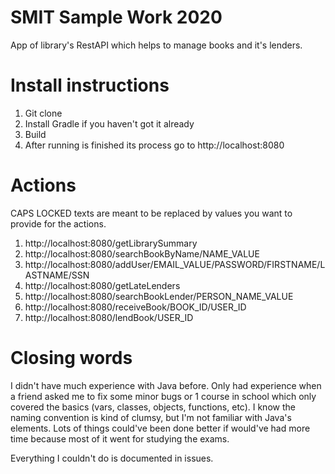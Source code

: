 # SMIT Sample Work 2020

App of library's RestAPI which helps to manage books and it's lenders.

# Install instructions
1. Git clone
2. Install Gradle if you haven't got it already
3. Build
4. After running is finished its process go to http://localhost:8080

# Actions
CAPS LOCKED texts are meant to be replaced by values you want to provide for the actions.

1. http://localhost:8080/getLibrarySummary
2. http://localhost:8080/searchBookByName/NAME_VALUE
3. http://localhost:8080/addUser/EMAIL_VALUE/PASSWORD/FIRSTNAME/LASTNAME/SSN
4. http://localhost:8080/getLateLenders
5. http://localhost:8080/searchBookLender/PERSON_NAME_VALUE
6. http://localhost:8080/receiveBook/BOOK_ID/USER_ID
7. http://localhost:8080/lendBook/USER_ID

# Closing words

I didn't have much experience with Java before. Only had experience when a friend asked me to fix some minor bugs or 1 course in school which only covered the basics (vars, classes, objects, functions, etc). I know the naming convention is kind of clumsy, but I'm not familiar with Java's elements. Lots of things could've been done better if would've had more time because most of it went for studying the exams.  
  
Everything I couldn't do is documented in issues.
